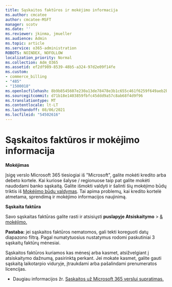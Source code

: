 ```yaml
---
title: Sąskaitos faktūros ir mokėjimo informacija
ms.author: cmcatee
author: cmcatee-MSFT
manager: scotv
ms.date: ''
ms.reviewer: jkinma, jmueller
ms.audience: Admin
ms.topic: article
ms.service: o365-administration
ROBOTS: NOINDEX, NOFOLLOW
localization_priority: Normal
ms.collection: Adm_O365
ms.assetid: ef2df989-8539-48b5-a324-97d2e09f14fe
ms.custom:
- commerce_billing
- "485"
- "1500018"
ms.openlocfilehash: 8b9b8545607e230a13de78478e3b1c655c461f6259f649aeb2b369d94d2697aa
ms.sourcegitcommit: d71b18e1403859fbfc45ddd9a57c8ab68f4d9f96
ms.translationtype: MT
ms.contentlocale: lt-LT
ms.lasthandoff: 08/06/2021
ms.locfileid: "54502616"
---
```

# <a name="invoice-and-payment-information"></a>Sąskaitos faktūros ir mokėjimo informacija

**Mokėjimas**

Įsigę verslo Microsoft 365 tiesiogiai iš "Microsoft", galite mokėti kredito arba debeto kortele.  Kai kuriose šalyse / regionuose taip pat galite mokėti naudodami banko sąskaitą.  Galite išmokti valdyti ir šalinti šių mokėjimo būdų triktis iš [Mokėjimo būdų valdymas](/microsoft-365/commerce/billing-and-payments/manage-payment-methods). Tai apima problemų, kai kredito kortelė atmetama, sprendimą ir mokėjimo informacijos naujinimą.

**Sąskaita faktūra**

Savo sąskaitas faktūras galite rasti ir atsisiųsti **puslapyje Atsiskaitymo**  >  [& mokėjimo.](https://go.microsoft.com/fwlink/p/?linkid=848039)  

**Pastaba:** jei sąskaitos faktūros nematomos, gali tekti koreguoti datų diapazono filtrą.  Pagal numatytuosius nustatymus rodomi paskutiniai 3 sąskaitų faktūrų mėnesiai.

Sąskaitos faktūros kuriamos kas mėnesį arba kasmet, atsižvelgiant į atsiskaitymo dažnumą, pasirinktą perkant.  Jei mokate kasmet, galite gauti sąskaitą laikotarpio viduryje, įtraukdami arba pašalindami prenumeratos licencijas.

- Daugiau informacijos žr. [Sąskaitos už Microsoft 365 verslui supratimas.](/microsoft-365/commerce/billing-and-payments/understand-your-invoice2)